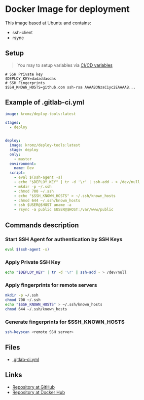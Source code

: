 # Docker Image for deployment

This image based at Ubuntu and contains:
* ssh-client
* rsync

## Setup

>You may to setup variables via [CI/CD variables]([https://gitlab.com/help/ci/variables/README#variables)
```shell
# SSH Private key 
$DEPLOY_KEY=dadaddasdas
# SSH Fingerprints
$SSH_KNOWN_HOSTS=github.com ssh-rsa AAAAB3NzaC1yc2EAAAAB...
```

## Example of .gitlab-ci.yml

```YAML
image: kromz/deploy-tools:latest

stages:
  - deploy


deploy:
  image: kromz/deploy-tools:latest
  stage: deploy
  only:
    - master
  environment:
    name: Dev
  script:
    - eval $(ssh-agent -s)
    - echo "$DEPLOY_KEY" | tr -d '\r' | ssh-add - > /dev/null
    - mkdir -p ~/.ssh
    - chmod 700 ~/.ssh
    - echo "$SSH_KNOWN_HOSTS" > ~/.ssh/known_hosts
    - chmod 644 ~/.ssh/known_hosts
    - ssh $USER@$HOST uname -a
    - rsync -a public $USER@$HOST:/var/www/public
```

## Commands description


### Start SSH Agent for authentication by SSH Keys
```bash
eval $(ssh-agent -s)
```

### Apply Private SSH Key
```bash
echo "$DEPLOY_KEY" | tr -d '\r' | ssh-add - > /dev/null
```

### Apply fingerprints for remote servers
```bash
mkdir -p ~/.ssh
chmod 700 ~/.ssh
echo "$SSH_KNOWN_HOSTS" > ~/.ssh/known_hosts
chmod 644 ~/.ssh/known_hosts
```


### Generate fingerprints for $SSH_KNOWN_HOSTS
```bash
ssh-keyscan <remote SSH server>
```
## Files
* [.gitlab-ci.yml](.gitlab-ci.yml)

## Links
* [Repository at GitHub](https://github.com/krom/deploy-tools-docker)
* [Repository at Docker Hub](https://hub.docker.com/r/kromz/deploy-tools/)
